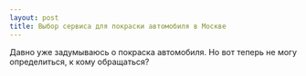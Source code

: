 ```yaml
---
layout: post 
title: Выбор сервиса для покраски автомобиля в Москве 
--- 
```

Давно уже задумываюсь о покраска автомобиля. Но вот теперь не могу определиться, к кому обращаться?
